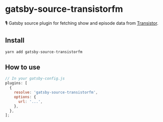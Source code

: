 # gatsby-source-transistorfm

🎙 Gatsby source plugin for fetching show and episode data from [Transistor](https://transistor.fm).

## Install

```bash
yarn add gatsby-source-transistorfm
```

## How to use

```js
// In your gatsby-config.js
plugins: [
  {
    resolve: 'gatsby-source-transistorfm',
    options: {
      url: '...',
    },
  },
];
```
